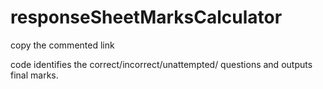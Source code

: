 # responseSheetMarksCalculator


copy the commented link

code identifies the correct/incorrect/unattempted/ questions and outputs final marks.
